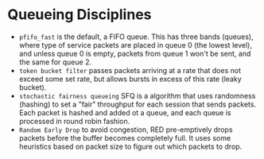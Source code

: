# Queueing Disciplines

- `pfifo_fast` is the default, a FIFO queue. This has three bands (queues), where type of service packets are placed in queue 0 (the lowest level), and unless queue 0 is empty, packets from queue 1 won't be sent, and the same for queue 2.
- `token bucket filter` passes packets arriving at a rate that does not exceed some set rate, but allows bursts in excess of this rate (leaky bucket).
- `stochastic fairness queueing` SFQ is a algorithm that uses randomness (hashing) to set a "fair" throughput for each session that sends packets. Each packet is hashed and added ot a queue, and each queue is processed in round robin fashion.
- `Random Early Drop` to avoid congestion, RED pre-emptively drops packets before the buffer becomes completely full. It uses some heuristics based on packet size to figure out which packets to drop.
